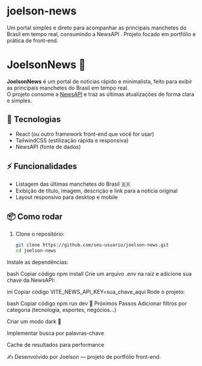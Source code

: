 # joelson-news
Um portal simples e direto para acompanhar as principais manchetes do Brasil em tempo real, consumindo a NewsAPI . Projeto focado em portfólio e prática de front-end.

# JoelsonNews 📰

**JoelsonNews** é um portal de notícias rápido e minimalista, feito para exibir as principais manchetes do Brasil em tempo real.  
O projeto consome a [NewsAPI](https://newsapi.org/) e traz as últimas atualizações de forma clara e simples.  

## 🚀 Tecnologias
- React (ou outro framework front-end que você for usar)
- TailwindCSS (estilização rápida e responsiva)
- NewsAPI (fonte de dados)

## ⚡ Funcionalidades
- Listagem das últimas manchetes do Brasil 🇧🇷
- Exibição de título, imagem, descrição e link para a notícia original
- Layout responsivo para desktop e mobile

## 📦 Como rodar
1. Clone o repositório:
   ```bash
   git clone https://github.com/seu-usuario/joelson-news.git
   cd joelson-news
Instale as dependências:

bash
Copiar código
npm install
Crie um arquivo .env na raiz e adicione sua chave da NewsAPI:

ini
Copiar código
VITE_NEWS_API_KEY=sua_chave_aqui
Rode o projeto:

bash
Copiar código
npm run dev
🎯 Próximos Passos
Adicionar filtros por categoria (tecnologia, esportes, negócios…)

Criar um modo dark 🌙

Implementar busca por palavras-chave

Cache de resultados para performance

✍️ Desenvolvido por Joelson — projeto de portfólio front-end.
